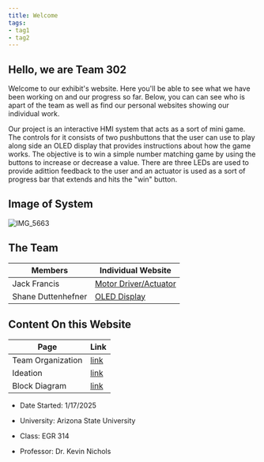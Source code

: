 ```yaml
---
title: Welcome
tags:
- tag1
- tag2
---
```


## Hello, we are Team 302
Welcome to our exhibit's website. Here you'll be able to see what we have been working on and our progress so far. Below, you can can see who is apart of the team as well as find our personal websites showing our individual work. 

Our project is an interactive HMI system that acts as a sort of mini game. The controls for it consists of two pushbuttons that the user can use to play along side an OLED display that provides instructions about how the game works. The objective is to win a simple number matching game by using the buttons to increase or decrease a value. There are three LEDs are used to provide adittion feedback to the user and an actuator is used as a sort of progress bar that extends and hits the "win" button.

## Image of System
![IMG_5663](https://github.com/user-attachments/assets/1f0ceffa-6928-42a8-9292-84dbe1051548)

## The Team
**Members** | **Individual Website**
------------|-----------------------
Jack Francis | [Motor Driver/Actuator](https://jmfran17.github.io/Jack_Datasheet.github.io/)
Shane Duttenhefner | [OLED Display](https://shaneduttenhefner.github.io/)

## Content On this Website
**Page** | **Link**
---------|---------
Team Organization | [link](https://asu-egr314-2025-s-302.github.io/EGR314-2025-S-302/charts/)
Ideation | [link](https://asu-egr314-2025-s-302.github.io/EGR314-2025-S-302/ConceptIdeation/)
Block Diagram | [link](https://asu-egr314-2025-s-302.github.io/EGR314-2025-S-302/Block%20Diagram/)

- Date Started: 1/17/2025

- University: Arizona State University
  
- Class: EGR 314
  
- Professor: Dr. Kevin Nichols


